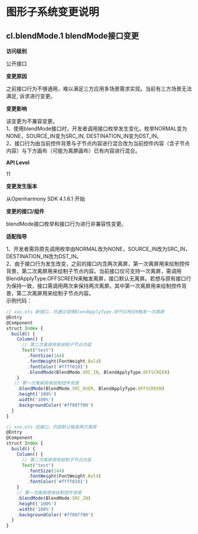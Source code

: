 # 图形子系统变更说明

## cl.blendMode.1 blendMode接口变更

**访问级别**

公开接口

**变更原因**

之前接口行为不够通用，难以满足三方应用多场景需求实现。当前有三方场景无法满足, 诉求进行变更。

**变更影响**

该变更为不兼容变更。<br>
1、使用blendMode接口时，开发者调用接口枚举发生变化。枚举NORMAL变为NONE，SOURCE_IN变为SRC_IN, DESTINATION_IN变为DST_IN。<br>
2、接口行为由当前控件背景与子节点内容进行混合改为当前控件内容（含子节点内容）与下方画布（可能为离屏画布）已有内容进行混合。

**API Level**

11

**变更发生版本**

从Openharmony SDK 4.1.6.1 开始

**变更的接口/组件**

blendMode接口枚举和接口行为进行非兼容性变更。

**适配指导**

1、开发者需将原先调用枚举由NORMAL改为NONE，SOURCE_IN改为SRC_IN，DESTINATION_IN改为DST_IN。<br>
2、由于接口行为发生改变，之前的接口内含两次离屏，第一次离屏用来绘制控件背景，第二次离屏用来绘制子节点内容。当前接口仅可支持一次离屏，需调用BlendApplyType.OFFSCREEN来触发离屏，接口默认无离屏。若想与原有接口行为保持一致，接口需调用两次来保持两次离屏。其中第一次离屏用来绘制控件背景，第二次离屏用来绘制子节点内容。<br>
示例代码：
```ts
// xxx.ets 新接口，可通过调用BlendApplyType.OFFSCREEN触发一次离屏
@Entry
@Component
struct Index {
  build() {
    Column() {
      // 第二次离屏用来绘制子节点内容
      Text("test")
        .fontSize(144)
        .fontWeight(FontWeight.Bold)
        .fontColor('#ffff0101')
        .blendMode(BlendMode.SRC_IN, BlendApplyType.OFFSCREEN)
    }
   // 第一次离屏用来绘制控件背景
    .blendMode(BlendMode.SRC_OVER, BlendApplyType.OFFSCREEN)
    .height('100%')
    .width('100%')
    .backgroundColor('#ff08ff00')
  }
}

// xxx.ets 旧接口，内部默认触发两次离屏
@Entry
@Component
struct Index {
  build() {
    Column() {
      // 第二次离屏用来绘制子节点内容
      Text("test")
        .fontSize(144)
        .fontWeight(FontWeight.Bold)
        .fontColor('#ffff0101')
    }
    // 第一次离屏用来绘制控件背景
    .blendMode(BlendMode.SRC_IN)
    .height('100%')
    .width('100%')
    .backgroundColor('#ff08ff00')
  }
}
```